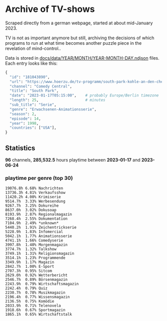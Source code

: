 # Archive of TV-shows

Scraped directly from a german webpage, started at about mid-January 2023.

TV is not as important anymore but still, archiving the decisions of which programs to run at what time
becomes another puzzle piece in the revelation of mind-control.. 

Data is stored in [docs/data/YEAR/MONTH/YEAR-MONTH-DAY.ndjson](docs/data/) files. 
Each entry looks like this:

```python
{
  "id": "181043890", 
  "url": "https://www.hoerzu.de/tv-programm/south-park-kohle-an-den-chefkoch/bid_181043890/", 
  "channel": "Comedy Central", 
  "title": "South Park", 
  "date": "2023-01-17T05:15:00",    # probably Europe/Berlin timezone 
  "length": 25,                     # minutes 
  "sub_title": "Serie", 
  "genre": "Erwachsenen-Animationsserie", 
  "season": 2, 
  "episode": 14, 
  "year": 1998, 
  "countries": ["USA"],
}
```

## Statistics

**96** channels, **285,532.5** hours playtime between **2023-01-17** and **2023-06-24**


### playtime per genre (top 30)

    19076.8h 6.68% Nachrichten
    13736.3h 4.81% Verkaufsshow
    11420.2h 4.00% Krimiserie
    9514.7h  3.33% Werbesendung
    9267.7h  3.25% Dokureihe
    8637.0h  3.02% Dokusoap
    8193.9h  2.87% Regionalmagazin
    7268.4h  2.55% Dokumentation
    7104.9h  2.49% *unknown*
    5440.2h  1.91% Zeichentrickserie
    5228.9h  1.83% Infomercial
    5042.1h  1.77% Animationsserie
    4741.1h  1.66% Comedyserie
    3997.8h  1.40% Morgenmagazin
    3774.7h  1.32% Talkshow
    3749.1h  1.31% Religionsmagazin
    3514.1h  1.23% Programmende
    3349.9h  1.17% Magazin
    2842.7h  1.00% E-Sport
    2707.3h  0.95% Sitcom
    2629.0h  0.92% Wetterbericht
    2546.7h  0.89% Börsenmagazin
    2243.9h  0.79% Wirtschaftsmagazin
    2242.4h  0.79% Quiz
    2230.7h  0.78% Musikmagazin
    2196.4h  0.77% Wissensmagazin
    2136.5h  0.75% Komödie
    2033.9h  0.71% Telenovela
    1918.6h  0.67% Sportmagazin
    1865.1h  0.65% Wirtschaftstalk
